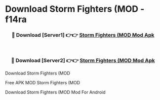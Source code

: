# Download Storm Fighters (MOD - f14ra



<div align="center">
<h3>🔴 Download [Server1] 👉👉 <a href="https://momento.my/?title=Storm_Fighters_(MOD">Storm Fighters (MOD Mod Apk</a></h3><br>

<h3>🔴 Download [Server2] 👉👉 <a href="https://momento.my/?title=Storm_Fighters_(MOD">Storm Fighters (MOD Mod Apk</a></h3>
</div>



Download Storm Fighters (MOD 

Free APK MOD Storm Fighters (MOD 

Download Storm Fighters (MOD Mod For Android
